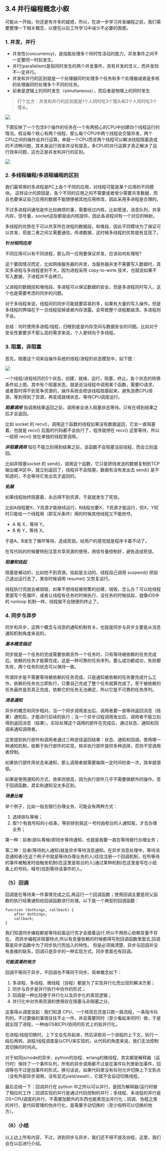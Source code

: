 ## 3.4 并行编程概念小叙

可能从一开始，你还是有许多的疑惑，所以，在进一步学习并发编程之前，我们需要整理一下相关概念，以便在以后工作学习中减少不必要的困惑。

### 1. 并发，并行

 - 并发性(concurrency)，是指能处理多个同时性活动的能力，并发事件之间不一定要同一时刻发生。
 - 并行(parallelism)是指同时发生的两个并发事件，具有并发的含义，而并发则不一定并行。
 - 并发和并行的区别就是一个处理器同时处理多个任务和多个处理器或者是多核的处理器同时处理多个不同的任务。
 - 前者是逻辑上的同时发生（simultaneous），而后者是物理上的同时发生

>打个比方：并发和并行的区别就是1个人同时吃3个馒头和3个人同时吃3个馒头。

![](并发tu/并发与并行区别.jpg)

下图反映了一个包含8个操作的任务在一个有两核心的CPU中创建四个线程运行的情况。假设每个核心有两个线程，那么每个CPU中两个线程会交替并发，两个CPU之间的操作会并行运算。单就一个CPU而言两个线程可以解决线程阻塞造成的不流畅问题，其本身运行效率并没有提高，多CPU的并行运算才真正解决了运行效率问题，这也正是并发和并行的区别。

![](并发tu/双核四线程运行.png)

### 2. 多线程编程/多进程编程的区别
我们最常用的多进程是PC上各个不同的应用，对线程可能是某个应用的不同模块。
这样设计的原因是，各个不同的应用之间不需要或者很少需要共享数据，而且也要保证自己应用的数据不能随便被其他应用修改，因此采用多进程是合理的。

不过多进程间通信是件比较麻烦的事，需要经过内核，比如管道，消息队列，共享内存，信号量，socket这些都是由内核提供，因此各进程间有一个对应的映射。

多线程的优势在于可以共享所在进程的数据段，和堆段，因此不同模块为了保证可以并发，但是二者之间又需要通信，传递数据，这时候多线程的优势就有显现了。

***针对相同应用***

不同应用可以有不同进程，那么同一应用要保证并发，应该如何处理呢?

这个要因情况而定，比如网络服务器的并发，当服务器并发不需要写入数据时，其实多进程与多线程差别不大，因为进程采用 copy-to-wirte 技术，也就说如果不写入数据，子进程并不会拷贝。

父进程的数据段和堆栈段。多进程可以保证数据的安全，但是多进程同时写入，这个也是需要考虑的同步的问题。

对于多线程来说，线程间的同步可能就要容易的多，如果有大量的写入操作。但是多线程的弊端在于一旦线程挂掉或者内存泄露。会导致整个进程都崩溃。多进程则不会。

总结：何时使用多进程/线程，归根到底是内存空间与数据安全的问题。比如对于安全性要要求不那么高的需求来说，个人更倾向于多线程。

### 3. 阻塞，非阻塞
首先，阻塞这个词来自操作系统的线程/进程的状态模型中，如下图：

![](并发tu/操作系统进程.png)

一个线程/进程经历的5个状态，创建，就绪，运行，阻塞，终止。各个状态的转换条件如上图，其中有个阻塞状态，就是说当线程中调用某个函数，需要IO请求，或者暂时得不到竞争资源的，操作系统会把该线程阻塞起来，避免浪费CPU资源，等到得到了资源，再变成就绪状态，等待CPU调度运行。

***阻塞调用***
指调用结果返回之前，调用者会进入阻塞状态等待。只有在得到结果之后才会返回。

比如 socket 的 recv()，调用这个函数的线程如果没有数据返回，它会一直阻塞着，也就是 recv() 后面的代码都不会执行了，程序就停在 recv() 这里等待，所以一般把 recv() 放在单独的线程里调用。

***非阻塞调用***
指在不能立刻得到结果之前，该函数不会阻塞当前线程，而会立刻返回。

比如非阻塞socket 的 send()，调用这个函数，它只是把待发送的数据复制到TCP输出缓冲区中，就立刻返回了，线程并不会阻塞，数据有没有发出去 send() 是不知道的，不会等待它发出去才返回的。

***拓展***

如果线程始终阻塞着，永远得不到资源，于是就发生了死锁。

比如A线程要X，Y资源才能继续运行，B线程也要X，Y资源才能运行，但X，Y同时只能给一个线程用（即互斥条件）用的时候其他线程又不能抢夺。

 - A 有 X，等待 Y。
 - B 有 Y，等待 X。

于是A，B发生了循环等待，造成死锁。给用户的感觉就是程序卡着不动了。

在写代码的时候要特别注意共享资源的使用，用信号量控制好，避免造成死锁。

***阻塞和挂起***

阻塞是被动的，比如抢不到资源。挂起是主动的，线程自己调用 suspend() 把自己退出运行态了，某些时候调用 resume() 又恢复运行。

线程执行完就会被销毁，如果不想线程被频繁的创建，销毁，怎么办？可以给线程里面写个死循环，或者让线程有任务的时候执行，没任务的时候挂起，就像iOS中的 runloop 机制一样。线程就不会随便的终止了。

### 4. 同步与异步
同步和异步，这两个概念与消息的通知机制有关。也就是同步与异步主要是从消息通知机制角度来说的。

***基本概念描述***

同步就是一个任务的完成需要依赖另外一个任务时，只有等待被依赖的任务完成后，依赖的任务才能算完成，这是一种可靠的任务序列。要么成功都成功，失败都失败，两个任务的状态可以保持一致。

所谓异步是不需要等待被依赖的任务完成，只是通知被依赖的任务要完成什么工作，依赖的任务也立即执行，只要自己完成了整个任务就算完成了。至于被依赖的任务最终是否真正完成，依赖它的任务无法确定，所以它是不可靠的任务序列。

***消息通知***

异步的概念和同步相对。当一个同步调用发出后，调用者要一直等待返回消息（结果）通知后，才能进行后续的执行；当一个异步过程调用发出后，调用者不能立刻得到返回消息（结果）。实际处理这个调用的部件在完成后，通过状态、通知和回调来通知调用者。

这里提到执行部件和调用者通过三种途径返回结果：状态、通知和回调。使用哪一种通知机制，依赖于执行部件的实现，除非执行部件提供多种选择，否则不受调用者控制。

如果执行部件用状态来通知，那么调用者就需要每隔一定时间检查一次，效率就很低。

如果是使用通知的方式，效率则很高，因为执行部件几乎不需要做额外的操作。至于回调函数，其实和通知没太多区别。

***场景比喻***

举个例子，比如一般去银行办理业务，可能会有两种方式：

 1. 选择排队等候；
 2. 取1个有我号码的小纸条，等到排到我这一号时由柜台的人通知我，才去办理业务；

第一种：前者(排队等候)即同步等待通知，也就是我要一直在等待银行办理业务；

第二种：后者(等待别人通知)就是异步等待消息通知。在异步消息处理中，等待消息通知者(在这个例子中就是等待办理业务的人)往往注册一个回调机制，在所等待的事件被触发时由触发机制(在这里是柜台的人)通过某种机制(在这里是写在小纸条上的号码，喊号)找到等待该事件的人。

### （5）回调
回调是在等待某一件事情完成之后,再运行一个回调函数；使用回调主要是将父函数的执行结果通知给回调函数进行处理。以下是一个典型的回调函数：

```
function (dothings, callback) {
    after dothings;
    callback;
}
```

我们知道同步编程都是等待前面运行完才会接着运行,所以不用担心依赖变量不存在。
而异步编程非阻塞特点,所以有变量依赖的时候都得写到回调函数里面去,回调算是异步函数中为了同步执行而加入的特性。
但是必须搞清楚，异步与回调并没有直接的联系，回调只是异步的一种实现方式，同步里面也有回调。

***可能混淆的地方***

回调不等同于异步，不回调也不等同于同步。简单概念如下：

 1. 多进程、多线程、微线程（协程）都是为了实现并行化而出现的解决方案；
 2. 同步与异步是并行执行中协作的形式；
 3. 回调是一种比较便于并行化以及异步化的表现逻辑；
 4. 并行化中对共用资源的使用存在阻塞与非阻塞之分。

这事得从调度说起：我们知道 CPU，一个核现在还是只跑一路流程，一条指令队列的。不过要做的事情往往不止一件，并且需要同时（至少看起来同时）做，于是就出现了进程，一种由OS和CPU协同的形式上的拟并行化。

在进程/线程切换时，上下文会先存起来，然后读取另一个进程的上下文，执行一段后再转。进程/线程调度是以CPU来实现的，从代码的角度来说，我们无法控制其切换的时间点。

对于如同js/node的异步、python的协程、erlang的微线程，其实都是解释器（运行时）保持了一个事件队列，所有的异步调用都不过是在事件队列里新加事件，回调等也不过是加事件的形式。换句话说，如果代码里没有任何允许切换上下文到点（没有外部异步调用，没有显式yield/await），它就不会自动切换线程。

最后总结一下：回调并行在 python 中之所以可以并行，是因为解释器/运行时做了相应的工作；回调实现的并行是通过代码控制的并行；多线程、多进程的并行是OS+CPU调度的并行，不需要加额外的东西也能表现出并行化；回调、协程之类的并行，是代码管理的伪并行化，是需要手动切换的（至少指明可以切换的地方）。

### （6）小结
以上边上所有内容，不过，讲到同步与异步，我们还不得不提及协程，这里，我们会在以后进行介绍。